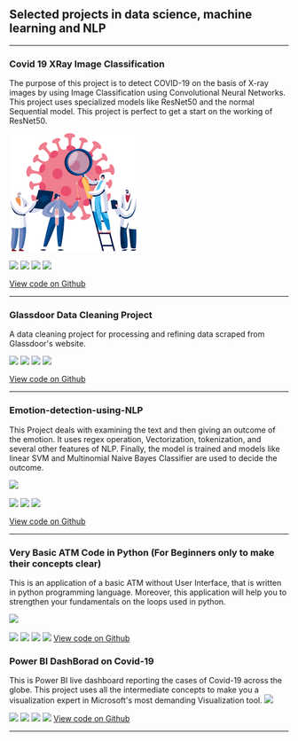 ## Selected projects in data science, machine learning and NLP

---

### Covid 19 XRay Image Classification

The purpose of this project is to detect COVID-19 on the basis of X-ray images by using Image Classification using Convolutional Neural Networks. This project uses specialized models like ResNet50 and the normal Sequential model. This project is perfect to get a start on the working of ResNet50. <br>

<img src="images/project1.png?raw=true" />

[![](https://img.shields.io/badge/Python-white?logo=Python)](#) [![](https://img.shields.io/badge/Jupyter-white?logo=Jupyter)](#) [![](https://img.shields.io/badge/PyTorch-white?logo=pytorch)](#) [![](https://img.shields.io/badge/numpy-white)](#)

[View code on Github](https://github.com/kartikeysaini98/Covid-19-XRay-Image-Classification)

---

### Glassdoor Data Cleaning Project

A data cleaning project for processing and refining data scraped from Glassdoor's website.


[![](https://img.shields.io/badge/Python-white?logo=Python)](#) [![](https://img.shields.io/badge/Jupyter-white?logo=Jupyter)](#) [![](https://img.shields.io/badge/pandas-blue)](#) [![](https://img.shields.io/badge/numpy-white)](#)

[View code on Github](https://github.com/kartikeysaini98/Glassdoor-Data-Cleaning)

---

### Emotion-detection-using-NLP

This Project deals with examining the text and then giving an outcome of the emotion. It uses regex operation, Vectorization, tokenization, and several other features of NLP. Finally, the model is trained and models like linear SVM and Multinomial Naive Bayes Classifier are used to decide the outcome.

<img src="images/project3.png?raw=true"/>


[![](https://img.shields.io/badge/sql-blue)](#) [![](https://img.shields.io/badge/noteable-blue)](#) [![](https://img.shields.io/badge/RDBMS-blue)](#) 

[View code on Github](https://github.com/kartikeysaini98/Emotion-detection-using-NLP)

---

### Very Basic ATM Code in Python (For Beginners only to make their concepts clear)

This is an application of a basic ATM without User Interface, that is written in python programming language. Moreover, this application will help you to strengthen your fundamentals on the loops used in python.

<img src="images/project4.png?raw=true" />

[![](https://img.shields.io/badge/Python-white?logo=Python)](#) [![](https://img.shields.io/badge/Jupyter-white?logo=Jupyter)](#) [![](https://img.shields.io/badge/pandas-blue)](#) [![](https://img.shields.io/badge/numpy-white)](#) 
[View code on Github](https://github.com/kartikeysaini98/Basic-ATM)

### Power BI DashBorad on Covid-19

This is Power BI live dashboard reporting the cases of Covid-19 across the globe. This project uses all the intermediate concepts to make you a visualization expert in Microsoft's most demanding Visualization tool.
<img src="images/project5.png?raw=true" />

[![](https://img.shields.io/badge/Python-white?logo=Python)](#) [![](https://img.shields.io/badge/Jupyter-white?logo=Jupyter)](#) [![](https://img.shields.io/badge/pandas-blue)](#) [![](https://img.shields.io/badge/numpy-white)](#) 
[View code on Github](https://github.com/kartikeysaini98/Basic-ATM)

---
